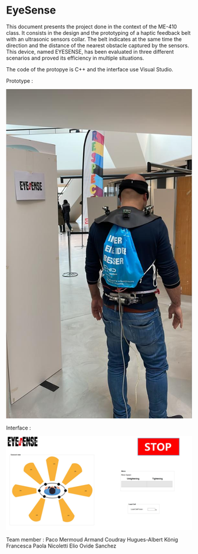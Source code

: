 # EyeSense
This document presents the project done in the context of the ME-410 class. It consists in the design and the prototyping of a haptic feedback belt with an ultrasonic sensors collar. The belt indicates at the same time the direction and the distance of the nearest obstacle captured by the sensors. This device, named EYESENSE, has been evaluated in three different scenarios and proved its efficiency in multiple situations.

The code of the protopye is C++ and the interface use Visual Studio.

Prototype : 

![prototype](image/prototype.jpeg)

Interface :

![interface](image/interface.jpeg)

Team member : 
Paco Mermoud
Armand Coudray
Hugues-Albert König
Francesca Paola Nicoletti
Elio Ovide Sanchez
